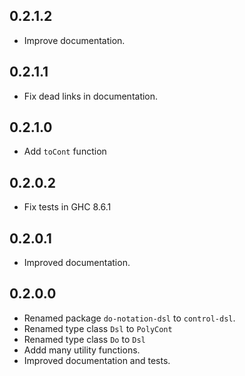 ## 0.2.1.2
* Improve documentation.

## 0.2.1.1
* Fix dead links in documentation.

## 0.2.1.0
* Add `toCont` function

## 0.2.0.2
* Fix tests in GHC 8.6.1

## 0.2.0.1
* Improved documentation.

## 0.2.0.0

* Renamed package `do-notation-dsl` to `control-dsl`.
* Renamed type class `Dsl` to `PolyCont`
* Renamed type class `Do` to `Dsl`
* Addd many utility functions.
* Improved documentation and tests.
